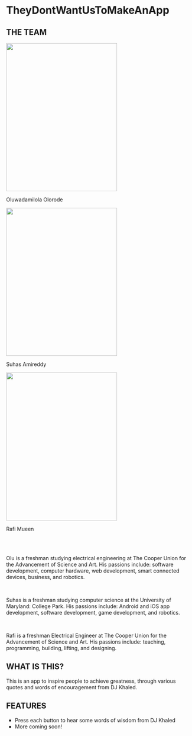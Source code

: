 # TheyDontWantUsToMakeAnApp

<html>
  <h2>THE TEAM</h2>
  <img src="http://i.imgur.com/rRNECVo.jpg" height="400px" width="300px"/>
  <p>Oluwadamilola Olorode</p>
  <img src="http://i.imgur.com/5HjhpVj.jpg" height="400px" width="300px"/>
  <p>Suhas Amireddy</p>
  <img src="http://i.imgur.com/qnouHb2.jpg" height="400px" width="300px"/>
  <p>Rafi Mueen</p>
  <br/>
  <br/>
  <p>Olu is a freshman studying electrical engineering at The Cooper Union for the Advancement of Science and Art. 
    His passions include: software development, computer hardware, web development, 
      smart connected devices, business, and robotics.</p>
  <br/>
  <p>Suhas is a freshman studying computer science at the University of Maryland: College Park. His passions include: 
    Android and iOS app development, software development, game development, and robotics.</p>
  <br/>
  <p>Rafi is a freshman Electrical Engineer at The Cooper Union for the Advancement of Science and Art. 
    His passions include: teaching, programming, building, lifting, and designing.</p>
  
  <h2>WHAT IS THIS?</h2>
  <p>This is an app to inspire people to achieve greatness, through various quotes and words of encouragement from DJ Khaled.</p>
  
  <h2>FEATURES</h2>
  <ul style="list-style-type:square">
    <li>Press each button to hear some words of wisdom from DJ Khaled</li>
    <li>More coming soon!</li>
  </ul>
  
</html>
